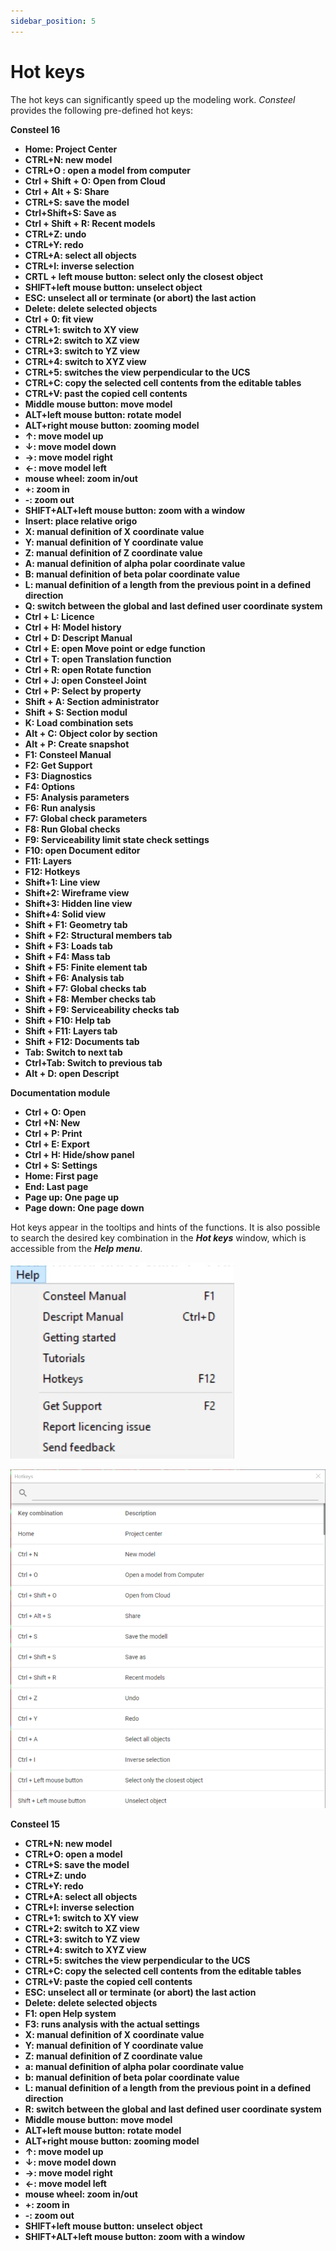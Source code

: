 ```yaml
---
sidebar_position: 5
---
```

# Hot keys

The hot keys can significantly speed up the modeling work. _Consteel_ provides the following pre-defined hot keys:

<!-- /wp:paragraph -->

<!-- wp:paragraph {"fontSize":"medium"} -->

**Consteel 16**

<!-- /wp:paragraph -->

<!-- wp:list -->

- **Home: Project Center**
- **CTRL+N: new model**
- **CTRL+O : open a model from computer**
- **Ctrl + Shift + O: Open from Cloud**
- **Ctrl + Alt + S: Share**
- **CTRL+S: save the model**
- **Ctrl+Shift+S: Save as**
- **Ctrl + Shift + R: Recent models**
- **CTRL+Z: undo**
- **CTRL+Y: redo**
- **CTRL+A: select all objects**
- **CTRL+I: inverse selection**
- **CRTL + left mouse button: select only the closest object**
- **SHIFT+left mouse button: unselect object**
- **ESC: unselect all or terminate (or abort) the last action**
- **Delete: delete selected objects**
- **Ctrl + 0: fit view**
- **CTRL+1: switch to XY view**
- **CTRL+2: switch to XZ view**
- **CTRL+3: switch to YZ view**
- **CTRL+4: switch to XYZ view**
- **CTRL+5: switches the view perpendicular to the UCS**
- **CTRL+C: copy the selected cell contents from the editable tables**
- **CTRL+V: past the copied cell contents**
- **Middle mouse button: move model**
- **ALT+left mouse button: rotate model**
- **ALT+right mouse button: zooming model**
- **↑: move model up**
- **↓: move model down**
- **→: move model right**
- **←: move model left**
- **mouse wheel: zoom in/out**
- **+: zoom in**
- **-: zoom out**
- **SHIFT+ALT+left mouse button: zoom with a window**
- **Insert: place relative origo**
- **X: manual definition of X coordinate value**
- **Y: manual definition of Y coordinate value**
- **Z: manual definition of Z coordinate value**
- **A: manual definition of alpha polar coordinate value**
- **B: manual definition of beta polar coordinate value**
- **L: manual definition of a length from the previous point in a defined direction**
- **Q: switch between the global and last defined user coordinate system**
- **Ctrl + L: Licence**
- **Ctrl + H: Model history**
- **Ctrl + D: Descript Manual**
- **Ctrl + E: open Move point or edge function**
- **Ctrl + T: open Translation function**
- **Ctrl + R: open Rotate function**
- **Ctrl + J: open Consteel Joint**
- **Ctrl + P: Select by property**
- **Shift + A: Section administrator**
- **Shift + S: Section modul**
- **K: Load combination sets**
- **Alt + C: Object color by section**
- **Alt + P: Create snapshot**
- **F1: Consteel Manual**
- **F2: Get Support**
- **F3: Diagnostics**
- **F4: Options**
- **F5: Analysis parameters**
- **F6: Run analysis**
- **F7: Global check parameters**
- **F8: Run Global checks**
- **F9: Serviceability limit state check settings**
- **F10: open Document editor**
- **F11: Layers**
- **F12: Hotkeys**
- **Shift+1: Line view**
- **Shift+2: Wireframe view**
- **Shift+3: Hidden line view**
- **Shift+4: Solid view**
- **Shift + F1: Geometry tab**
- **Shift + F2: Structural members tab**
- **Shift + F3: Loads tab**
- **Shift + F4: Mass tab**
- **Shift + F5: Finite element tab**
- **Shift + F6: Analysis tab**
- **Shift + F7: Global checks tab**
- **Shift + F8: Member checks tab**
- **Shift + F9: Serviceability checks tab**
- **Shift + F10: Help tab**
- **Shift + F11: Layers tab**
- **Shift + F12: Documents tab**
- **Tab: Switch to next tab**
- **Ctrl+Tab: Switch to previous tab**
- **Alt + D: open Descript**

<!-- wp:paragraph -->

**Documentation module**

- **Ctrl + O: Open**
- **Ctrl +N: New**
- **Ctrl + P: Print**
- **Ctrl + E: Export**
- **Ctrl + H: Hide/show panel**
- **Ctrl + S: Settings**
- **Home: First page**
- **End: Last page**
- **Page up: One page up**
- **Page down: One page down**


<!-- wp:paragraph -->

Hot keys appear in the tooltips and hints of the functions. It is also possible to search the desired key combination in the **_Hot keys_** window, which is accessible from the **_Help menu_**.

<!-- /wp:paragraph -->

<!-- wp:image {"align":"center","id":44380,"width":254,"height":223,"sizeSlug":"full","linkDestination":"none"} -->

![](./img/wp-content-uploads-2023-01-Help_menu.jpg)

<!-- /wp:image -->

<!-- wp:image {"align":"center","id":44387,"width":486,"height":523,"sizeSlug":"large","linkDestination":"none"} -->

![](./img/wp-content-uploads-2023-01-image-952x1024.png)

<!-- /wp:image -->

<!-- wp:paragraph {"fontSize":"medium"} -->

**Consteel 15**

<!-- /wp:paragraph -->

<!-- wp:list -->


- **CTRL+N: new model**
- **CTRL+O: open a model**
- **CTRL+S: save the model**
- **CTRL+Z: undo**
- **CTRL+Y: redo**
- **CTRL+A: select all** **objects**
- **CTRL+I: inverse selection**
- **CTRL+1: switch to XY view**
- **CTRL+2: switch to XZ view**
- **CTRL+3: switch to YZ view**
- **CTRL+4: switch to XYZ view**
- **CTRL+5: switches the view perpendicular to the UCS**
- **CTRL+C: copy the selected cell contents from the editable tables**
- **CTRL+V: paste the copied cell contents**
- **ESC: unselect all or terminate (or abort) the last action**
- **Delete: delete selected objects**
- **F1: open Help system**
- **F3: runs analysis with the actual settings**
- **X: manual definition of X coordinate value**
- **Y: manual definition of Y coordinate value**
- **Z: manual definition of Z coordinate value**
- **a: manual definition of alpha polar coordinate value**
- **b: manual definition of beta polar coordinate value**
- **L: manual definition of a length from the previous point in a defined direction**
- **R: switch between the global and last defined user coordinate system**
- **Middle mouse button: move model**
- **ALT+left mouse button: rotate model**
- **ALT+right mouse button: zooming model**
- **↑: move model up**
- **↓: move model down**
- **→: move model right**
- **←: move model left**
- **mouse wheel: zoom in/out**
- **+: zoom in**
- **-: zoom out**
- **SHIFT+left mouse button: unselect** **object**
- **SHIFT+ALT+left mouse button: zoom with a window**